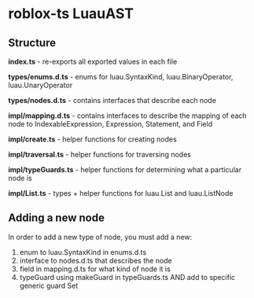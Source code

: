# roblox-ts LuauAST

## Structure

**index.ts** - re-exports all exported values in each file

**types/enums.d.ts** - enums for luau.SyntaxKind, luau.BinaryOperator, luau.UnaryOperator

**types/nodes.d.ts** - contains interfaces that describe each node

**impl/mapping.d.ts** - contains interfaces to describe the mapping of each node to IndexableExpression, Expression, Statement, and Field

**impl/create.ts** - helper functions for creating nodes

**impl/traversal.ts** - helper functions for traversing nodes

**impl/typeGuards.ts** - helper functions for determining what a particular node is

**impl/List.ts** - types + helper functions for luau.List<T> and luau.ListNode<T>

## Adding a new node

In order to add a new type of node, you must add a new:

1. enum to luau.SyntaxKind in enums.d.ts
2. interface to nodes.d.ts that describes the node
3. field in mapping.d.ts for what kind of node it is
4. typeGuard using makeGuard in typeGuards.ts AND add to specific generic guard Set
